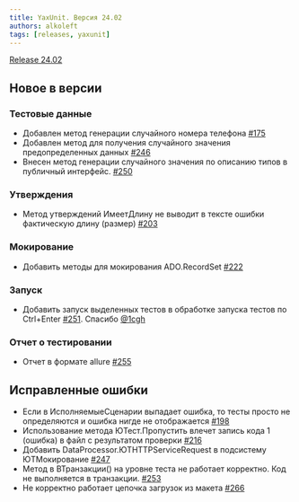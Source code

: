 ```yaml
---
title: YaxUnit. Версия 24.02
authors: alkoleft
tags: [releases, yaxunit]
---
```


[Release 24.02](https://github.com/bia-technologies/yaxunit/releases/tag/24.02)

## Новое в версии

### Тестовые данные

* Добавлен метод генерации случайного номера телефона [#175](https://github.com/bia-technologies/yaxunit/issues/175)
* Добавлен метод для получения случайного значения предопределенных данных [#246](https://github.com/bia-technologies/yaxunit/issues/246)
* Внесен метод генерации случайного значения по описанию типов в публичный интерфейс. [#250](https://github.com/bia-technologies/yaxunit/issues/250)

### Утверждения

* Метод утверждений ИмеетДлину не выводит в тексте ошибки фактическую длину (размер) [#203](https://github.com/bia-technologies/yaxunit/issues/203)

### Мокирование

* Добавить методы для мокирования ADO.RecordSet [#222](https://github.com/bia-technologies/yaxunit/issues/222)

### Запуск

* Добавить запуск выделенных тестов в обработке запуска тестов по Ctrl+Enter [#251](https://github.com/bia-technologies/yaxunit/issues/251). Спасибо [@1cgh](https://github.com/1cgh)

### Отчет о тестировании

* Отчет в формате allure [#255](https://github.com/bia-technologies/yaxunit/issues/255)

## Исправленные ошибки

* Если в ИсполняемыеСценарии выпадает ошибка, то тесты просто не определяются и ошибка нигде не отображается [#198](https://github.com/bia-technologies/yaxunit/issues/198)
* Использование метода ЮТест.Пропустить влечет запись кода 1 (ошибка) в файл с результатом проверки [#216](https://github.com/bia-technologies/yaxunit/issues/216)
* Добавить DataProcessor.ЮТHTTPServiceRequest в подсистему ЮТМокирование [#247](https://github.com/bia-technologies/yaxunit/issues/247)
* Метод в ВТранзакции() на уровне теста не работает корректно. Код не выполняется в транзакции. [#253](https://github.com/bia-technologies/yaxunit/issues/253)
* Не корректно работает цепочка загрузок из макета [#266](https://github.com/bia-technologies/yaxunit/issues/266)
